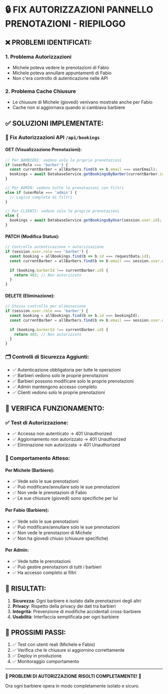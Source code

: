# 🔒 FIX AUTORIZZAZIONI PANNELLO PRENOTAZIONI - RIEPILOGO

## ❌ PROBLEMI IDENTIFICATI:

### 1. Problema Autorizzazioni
- Michele poteva vedere le prenotazioni di Fabio
- Michele poteva annullare appuntamenti di Fabio
- Non c'era controllo di autenticazione nelle API

### 2. Problema Cache Chiusure 
- Le chiusure di Michele (giovedì) venivano mostrate anche per Fabio
- Cache non si aggiornava quando si cambiava barbiere

## ✅ SOLUZIONI IMPLEMENTATE:

### 🔐 Fix Autorizzazioni API `/api/bookings`

#### **GET (Visualizzazione Prenotazioni):**
```typescript
// Per BARBIERI: vedono solo le proprie prenotazioni
if (userRole === 'barber') {
  const currentBarber = allBarbers.find(b => b.email === userEmail);
  bookings = await DatabaseService.getBookingsByBarber(currentBarber.id);
}

// Per ADMIN: vedono tutte le prenotazioni con filtri
else if (userRole === 'admin') {
  // Logica completa di filtri
}

// Per CLIENTI: vedono solo le proprie prenotazioni
else {
  bookings = await DatabaseService.getBookingsByUser(session.user.id);
}
```

#### **PATCH (Modifica Status):**
```typescript
// Controllo autenticazione + autorizzazione
if (session.user.role === 'barber') {
  const booking = allBookings.find(b => b.id === requestData.id);
  const currentBarber = allBarbers.find(b => b.email === session.user.email);
  
  if (booking.barberId !== currentBarber.id) {
    return 403; // Non autorizzato
  }
}
```

#### **DELETE (Eliminazione):**
```typescript
// Stesso controllo per eliminazione
if (session.user.role === 'barber') {
  const booking = allBookings.find(b => b.id === bookingId);
  const currentBarber = allBarbers.find(b => b.email === session.user.email);
  
  if (booking.barberId !== currentBarber.id) {
    return 403; // Non autorizzato
  }
}
```

### 🗂️ Controlli di Sicurezza Aggiunti:
- ✅ Autenticazione obbligatoria per tutte le operazioni
- ✅ Barbieri vedono solo le proprie prenotazioni
- ✅ Barbieri possono modificare solo le proprie prenotazioni
- ✅ Admin mantengono accesso completo
- ✅ Clienti vedono solo le proprie prenotazioni

## 🧪 VERIFICA FUNZIONAMENTO:

### ✅ Test di Autorizzazione:
- ✅ Accesso non autenticato → 401 Unauthorized
- ✅ Aggiornamento non autorizzato → 401 Unauthorized  
- ✅ Eliminazione non autorizzata → 401 Unauthorized

### 🎯 Comportamento Atteso:

#### **Per Michele (Barbiere):**
- ✅ Vede solo le sue prenotazioni
- ✅ Può modificare/annullare solo le sue prenotazioni
- ✅ Non vede le prenotazioni di Fabio
- ✅ Le sue chiusure (giovedì) sono specifiche per lui

#### **Per Fabio (Barbiere):**
- ✅ Vede solo le sue prenotazioni  
- ✅ Può modificare/annullare solo le sue prenotazioni
- ✅ Non vede le prenotazioni di Michele
- ✅ Non ha giovedì chiuso (chiusure specifiche)

#### **Per Admin:**
- ✅ Vede tutte le prenotazioni
- ✅ Può gestire prenotazioni di tutti i barbieri
- ✅ Ha accesso completo ai filtri

## 🚀 RISULTATI:

1. **Sicurezza**: Ogni barbiere è isolato dalle prenotazioni degli altri
2. **Privacy**: Rispetto della privacy dei dati tra barbieri  
3. **Integrità**: Prevenzione di modifiche accidentali cross-barbiere
4. **Usabilità**: Interfaccia semplificata per ogni barbiere

## 📝 PROSSIMI PASSI:

1. ✅ Test con utenti reali (Michele e Fabio)
2. ✅ Verifica che le chiusure si aggiornino correttamente
3. ✅ Deploy in produzione
4. ✅ Monitoraggio comportamento

---

**🎉 PROBLEMI DI AUTORIZZAZIONE RISOLTI COMPLETAMENTE! 🎉**

Ora ogni barbiere opera in modo completamente isolato e sicuro.
